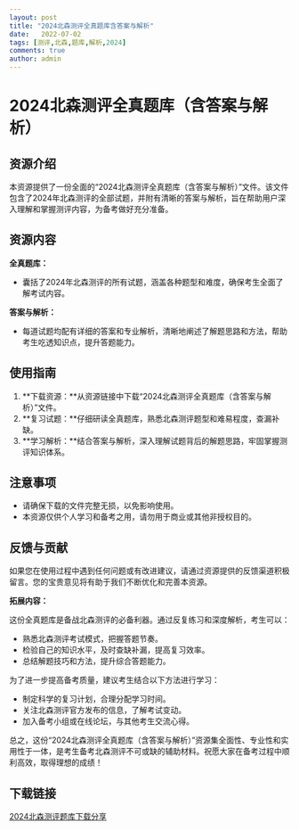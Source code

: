 ```yaml
---
layout: post
title: "2024北森测评全真题库含答案与解析"
date:   2022-07-02
tags: [测评,北森,题库,解析,2024]
comments: true
author: admin
---
```

# 2024北森测评全真题库（含答案与解析）

## 资源介绍

本资源提供了一份全面的“2024北森测评全真题库（含答案与解析）”文件。该文件包含了2024年北森测评的全部试题，并附有清晰的答案与解析，旨在帮助用户深入理解和掌握测评内容，为备考做好充分准备。

## 资源内容

**全真题库：**

* 囊括了2024年北森测评的所有试题，涵盖各种题型和难度，确保考生全面了解考试内容。

**答案与解析：**

* 每道试题均配有详细的答案和专业解析，清晰地阐述了解题思路和方法，帮助考生吃透知识点，提升答题能力。

## 使用指南

1. **下载资源：**从资源链接中下载“2024北森测评全真题库（含答案与解析）”文件。
2. **复习试题：**仔细研读全真题库，熟悉北森测评题型和难易程度，查漏补缺。
3. **学习解析：**结合答案与解析，深入理解试题背后的解题思路，牢固掌握测评知识体系。

## 注意事项

* 请确保下载的文件完整无损，以免影响使用。
* 本资源仅供个人学习和备考之用，请勿用于商业或其他非授权目的。

## 反馈与贡献

如果您在使用过程中遇到任何问题或有改进建议，请通过资源提供的反馈渠道积极留言。您的宝贵意见将有助于我们不断优化和完善本资源。

**拓展内容：**

这份全真题库是备战北森测评的必备利器。通过反复练习和深度解析，考生可以：

* 熟悉北森测评考试模式，把握答题节奏。
* 检验自己的知识水平，及时查缺补漏，提高复习效率。
* 总结解题技巧和方法，提升综合答题能力。

为了进一步提高备考质量，建议考生结合以下方法进行学习：

* 制定科学的复习计划，合理分配学习时间。
* 关注北森测评官方发布的信息，了解考试变动。
* 加入备考小组或在线论坛，与其他考生交流心得。

总之，这份“2024北森测评全真题库（含答案与解析）”资源集全面性、专业性和实用性于一体，是考生备考北森测评不可或缺的辅助材料。祝愿大家在备考过程中顺利高效，取得理想的成绩！

## 下载链接

[2024北森测评题库下载分享](https://pan.quark.cn/s/98ac089b6e7f)